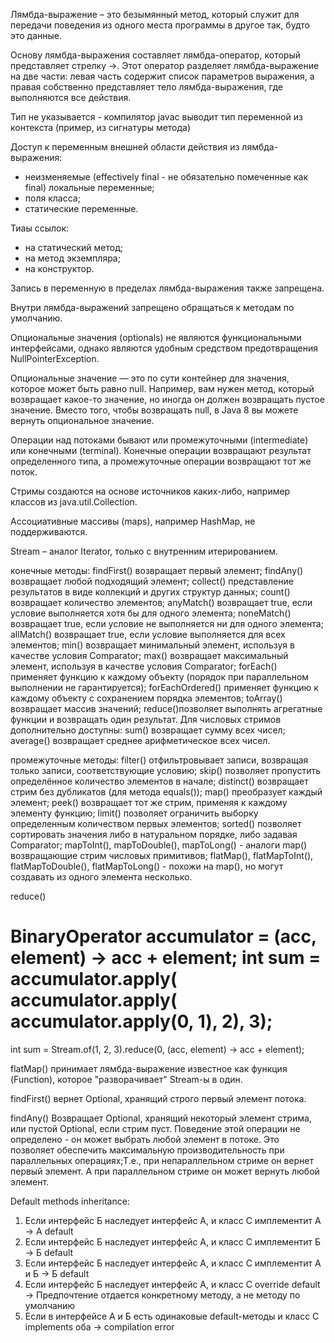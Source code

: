 Лямбда-выражение – это безымянный метод, который служит для передачи поведения из одного места программы в другое так, будто это данные.

Основу лямбда-выражения составляет лямбда-оператор, который представляет стрелку ->. 
Этот оператор разделяет лямбда-выражение на две части: левая часть содержит список параметров выражения, 
а правая собственно представляет тело лямбда-выражения, где выполняются все действия.

Тип не указывается - компилятор javac выводит тип переменной из контекста (пример, из сигнатуры метода)

Доступ к переменным внешней области действия из лямбда-выражения:

- неизменяемые (effectively final - не обязательно помеченные как final) локальные переменные;
- поля класса;
- статические переменные.

Тиаы ссылок:
- на статический метод;
- на метод экземпляра;
- на конструктор.

Запись в переменную в пределах лямбда-выражения также запрещена.

Внутри лямбда-выражений запрещено обращаться к методам по умолчанию.

Опциональные значения (optionals) не являются функциональными интерфейсами, однако являются удобным средством предотвращения 
NullPointerException.

Опциональные значение — это по сути контейнер для значения, которое может быть равно null. 
Например, вам нужен метод, который возвращает какое-то значение, но иногда он должен возвращать пустое значение. 
Вместо того, чтобы возвращать null, в Java 8 вы можете вернуть опциональное значение.

Операции над потоками бывают или промежуточными (intermediate) или конечными (terminal). 
Конечные операции возвращают результат определенного типа, а промежуточные операции возвращают тот же поток.

Стримы создаются на основе источников каких-либо, например классов из java.util.Collection.

Ассоциативные массивы (maps), например HashMap, не поддерживаются.

Stream – аналог Iterator, только с внутренним итерированием.

конечные методы:
findFirst() возвращает первый элемент;
findAny() возвращает любой подходящий элемент;
collect() представление результатов в виде коллекций и других структур данных;
count() возвращает количество элементов;
anyMatch() возвращает true, если условие выполняется хотя бы для одного элемента;
noneMatch() возвращает true, если условие не выполняется ни для одного элемента;
allMatch() возвращает true, если условие выполняется для всех элементов;
min() возвращает минимальный элемент, используя в качестве условия Comparator;
max() возвращает максимальный элемент, используя в качестве условия Comparator;
forEach() применяет функцию к каждому объекту (порядок при параллельном выполнении не гарантируется);
forEachOrdered() применяет функцию к каждому объекту с сохранением порядка элементов;
toArray() возвращает массив значений;
reduce()позволяет выполнять агрегатные функции и возвращать один результат.
Для числовых стримов дополнительно доступны:
sum() возвращает сумму всех чисел;
average() возвращает среднее арифметическое всех чисел.


промежуточные методы:
filter() отфильтровывает записи, возвращая только записи, соответствующие условию;
skip() позволяет пропустить определённое количество элементов в начале;
distinct() возвращает стрим без дубликатов (для метода equals());
map() преобразует каждый элемент;
peek() возвращает тот же стрим, применяя к каждому элементу функцию;
limit() позволяет ограничить выборку определенным количеством первых элементов;
sorted() позволяет сортировать значения либо в натуральном порядке, либо задавая Comparator;
mapToInt(), mapToDouble(), mapToLong() - аналоги map() возвращающие стрим числовых примитивов;
flatMap(), flatMapToInt(), flatMapToDouble(), flatMapToLong() - похожи на map(), но могут создавать из одного элемента несколько.


reduce()

BinaryOperator<Integer> accumulator = (acc, element) -> acc + element; 
int sum = accumulator.apply(
accumulator.apply( 
  accumulator.apply(0, 1),
2), 3);
  ==
int sum = Stream.of(1, 2, 3).reduce(0, (acc, element) -> acc + element);
  
flatMap() 
принимает лямбда-выражение известное как функция (Function), которое "разворачивает" Stream-ы в один.

findFirst()
вернет Optional<T>, хранящий строго первый элемент потока. 

findAny()
Возвращает Optional<T>, хранящий некоторый элемент стрима, или пустой Optional<T>, если стрим пуст. Поведение этой операции не определено - он может выбрать любой элемент в потоке. Это позволяет обеспечить максимальную производительность при параллельных операциях;Т.е., при непараллельном стриме он вернет первый элемент. А при параллельном стриме он может вернуть любой элемент.


Default methods inheritance:
1) Если интерфейс Б наследует интерфейс А, и класс С имплементит А -> A default
2) Если интерфейс Б наследует интерфейс А, и класс С имплементит Б -> Б default
3) Если интерфейс Б наследует интерфейс А, и класс С имплементит А и Б -> Б default
4) Если интерфейс Б наследует интерфейс А, и класс С override default  -> Предпочтение отдается конкретному методу, а не методу по умолчанию
4) Если в интерфейсе А и Б есть одинаковые default-методы и класс С implements оба -> compilation error



